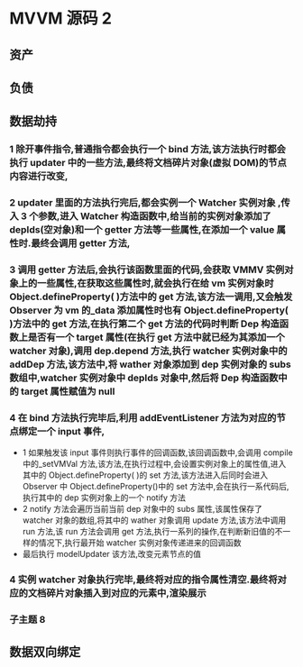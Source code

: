 # MVVM 源码 2

## 资产

## 负债

## 数据劫持

### 1 除开事件指令,普通指令都会执行一个 bind 方法,该方法执行时都会执行 updater 中的一些方法,最终将文档碎片对象(虚拟 DOM)的节点内容进行改变,

### 2 updater 里面的方法执行完后,都会实例一个 Watcher 实例对象 ,传入 3 个参数,进入 Watcher 构造函数中,给当前的实例对象添加了 depIds(空对象)和一个 getter 方法等一些属性,在添加一个 value 属性时.最终会调用 getter 方法,

### 3 调用 getter 方法后,会执行该函数里面的代码,会获取 VMMV 实例对象上的一些属性,在获取这些属性时,就会执行在给 vm 实例对象时 Object.defineProperty( )方法中的 get 方法,该方法一调用,又会触发 Observer 为 vm 的\_data 添加属性时也有 Object.defineProperty( )方法中的 get 方法,在执行第二个 get 方法的代码时判断 Dep 构造函数上是否有一个 target 属性(在执行 get 方法中就已经为其添加一个 watcher 对象),调用 dep.depend 方法,执行 watcher 实例对象中的 addDep 方法,该方法中,将 wather 对象添加到 dep 实例对象的 subs 数组中,watcher 实例对象中 depIds 对象中,然后将 Dep 构造函数中的 target 属性赋值为 null

### 4 在 bind 方法执行完毕后,利用 addEventListener 方法为对应的节点绑定一个 input 事件,

- 1 如果触发该 input 事件则执行事件的回调函数,该回调函数中,会调用 compile 中的\_setVMVal 方法,该方法,在执行过程中,会设置实例对象上的属性值,进入其中的 Object.defineProperty( )的 set 方法,该方法进入后同时会进入 Observer 中 Object.defineProperty()中的 set 方法中,会在执行一系代码后,执行其中的 dep 实例对象上的一个 notify 方法
- 2 notify 方法会遍历当前当前 dep 对象中的 subs 属性,该属性保存了 watcher 对象的数组,将其中的 wather 对象调用 update 方法,该方法中调用 run 方法,该 run 方法会调用 get 方法,执行一系列的操作,在判断新旧值的不一样的情况下,执行最开始 watcher 实例对象传递进来的回调函数
- 最后执行 modelUpdater 该方法,改变元素节点的值

### 4 实例 watcher 对象执行完毕,最终将对应的指令属性清空.最终将对应的文档碎片对象插入到对应的元素中,渲染展示

### 子主题 8

## 数据双向绑定
